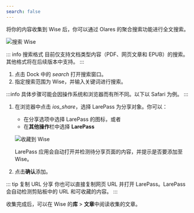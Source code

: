 ```yaml
---
search: false
---
```

将你的内容收集到 Wise 后，你可以通过 Olares 的聚合搜索功能进行全文搜索。

![搜索 Wise](/images/zh/manual/tutorials/wise-search.png#bordered)

::: info 搜索格式
目前仅支持文档类型内容（PDF、网页文章和 EPUB）的搜索。其他格式将在后续版本中支持。
:::

1. 点击 Dock 中的 <i class="material-symbols-outlined">search</i> 打开搜索窗口。
2. 指定搜索范围为 Wise，并输入关键词进行搜索。

:::info
具体步骤可能会因操作系统和浏览器而有所不同。以下以 Safari 为例。
:::

1. 在浏览器中点击 <i class="material-symbols-outlined">ios_share</i>，选择 LarePass 为分享对象。你可以：
    - 在分享选项中选择 LarePass 的图标，或者
    - 在**其他操作**栏中选择 **LarePass**

   ![收藏到 Wise](/images/zh/manual/tutorials/wise-add-articles-via-share.png#bordered)

   LarePass 应用会自动打开并检测待分享页面的内容，并提示是否要添加至 Wise。
2. 点击**确认**添加。

::: tip 复制 URL 分享
你也可以直接复制网页 URL 并打开 LarePass。LarePass 会自动检测剪贴板中的 URL 和可收藏的内容。
:::

收集完成后，可以在 Wise 的**库** > **文章**中阅读收集的文章。